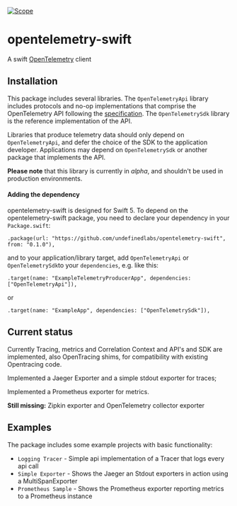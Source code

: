 
[![Scope](https://app.scope.dev/api/badge/aac7d72a-28e3-4c66-ac04-ad816166cd41/default)](https://app.scope.dev/external/v1/inspect/54b1fab6-1a7f-4d03-9fb4-26fafd169131/aac7d72a-28e3-4c66-ac04-ad816166cd41/default)

# opentelemetry-swift

A swift [OpenTelemetry](https://opentelemetry.io/) client

## Installation

This package includes several libraries. The `OpenTelemetryApi` library includes protocols and no-op implementations that comprise the OpenTelemetry API following the [specification](https://github.com/open-telemetry/opentelemetry-specification). The `OpenTelemetrySdk` library is the reference implementation of the API.

Libraries that produce telemetry data should only depend on `OpenTelemetryApi`, and defer the choice of the SDK to the application developer. Applications may depend on `OpenTelemetrySdk` or another package that implements the API.

**Please note** that this library is currently in *alpha*, and shouldn't be used in production environments.

#### Adding the dependency

opentelemetry-swift is designed for Swift 5. To depend on the  opentelemetry-swift package, you need to declare your dependency in your `Package.swift`:

```
.package(url: "https://github.com/undefinedlabs/opentelemetry-swift", from: "0.1.0"),
```

and to your application/library target, add `OpenTelemetryApi` or  `OpenTelemetrySdk`to your `dependencies`, e.g. like this:

```
.target(name: "ExampleTelemetryProducerApp", dependencies: ["OpenTelemetryApi"]),
```

or 

```
.target(name: "ExampleApp", dependencies: ["OpenTelemetrySdk"]),
```

## Current status

Currently Tracing, metrics and Correlation Context and  API's and SDK are implemented, also OpenTracing shims, for compatibility with existing Opentracing code.

Implemented a Jaeger Exporter and a simple stdout exporter for traces;

Implemented a Prometheus exporter for metrics.

**Still missing:** Zipkin exporter and OpenTelemetry collector exporter

## Examples

The package includes some example projects with basic functionality:

- `Logging Tracer` -  Simple api implementation of a Tracer that logs every api call
- `Simple Exporter` - Shows the Jaeger an Stdout exporters in action using a MultiSpanExporter
- `Prometheus Sample` - Shows the Prometheus exporter reporting metrics to a Prometheus instance

